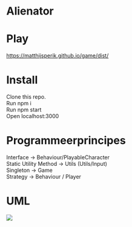 # Alienator

<h1>Play</h1>
<a target='_blank' href='https://matthijsperik.github.io/game/dist/'>https://matthijsperik.github.io/game/dist/</a>
<h1>Install</h1>
Clone this repo.<br/>
Run npm i <br/>
Run npm start <br/>
Open localhost:3000<br/>

<h1>Programmeerprincipes</h1>
Interface -> Behaviour/PlayableCharacter<br/>
Static Utility Method -> Utils (Utils/Input)<br/>
Singleton -> Game<br/>
Strategy -> Behaviour / Player<br/>

<h1>UML</h1>
<img src="https://www.dropbox.com/s/r6w0xb4rsgdw9wp/Klassen%20Diagram.jpg?dl=1"/>
